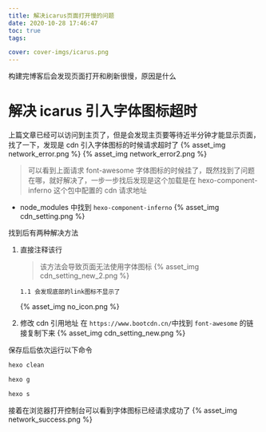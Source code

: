 ```yaml
---
title: 解决icarus页面打开慢的问题
date: 2020-10-28 17:46:47
toc: true
tags:

cover: cover-imgs/icarus.png
---
```


构建完博客后会发现页面打开和刷新很慢，原因是什么

<!-- more -->

# 解决 icarus 引入字体图标超时

上篇文章已经可以访问到主页了，但是会发现主页要等待近半分钟才能显示页面，找了一下，发现是 cdn 引入字体图标的时候请求超时了
{% asset_img network_error.png %}
{% asset_img network_error2.png %}

> 可以看到上面请求 font-awesome 字体图标的时候挂了，既然找到了问题在哪，就好解决了，一步一步找后发现是这个加载是在 hexo-component-inferno 这个包中配置的 cdn 请求地址

- node_modules 中找到 `hexo-component-inferno`
  {% asset_img cdn_setting.png %}

找到后有两种解决方法

1.  直接注释该行

    > 该方法会导致页面无法使用字体图标
    > {% asset_img cdn_setting_new_2.png %}

        1.1 会发现底部的link图标不显示了

    {% asset_img no_icon.png %}

2.  修改 cdn 引用地址
    在 `https://www.bootcdn.cn/`中找到 `font-awesome` 的链接复制下来
    {% asset_img cdn_setting_new.png %}

保存后后依次运行以下命令

```bash bash
hexo clean
```

```bash bash
hexo g
```

```bash bash
hexo s
```

接着在浏览器打开控制台可以看到字体图标已经请求成功了
{% asset_img network_success.png %}
